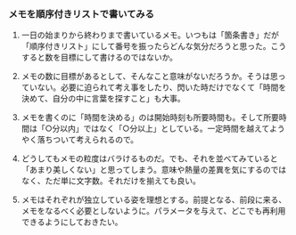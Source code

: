 ### メモを順序付きリストで書いてみる
1. 一日の始まりから終わりまで書いているメモ。いつもは「箇条書き」だが「順序付きリスト」にして番号を振ったらどんな気分だろうと思った。こうすると数を目標にして書けるのではないか。

2. メモの数に目標があるとして、そんなこと意味がないだろうか。そうは思っていない。必要に迫られて考え事をしたり、閃いた時だけでなくて「時間を決めて、自分の中に言葉を探すこと」も大事。

3. メモを書くのに「時間を決める」のは開始時刻も所要時間も。そして所要時間は「○分以内」ではなく「○分以上」としている。一定時間を越えてようやく落ちついて考えられるので。

4. どうしてもメモの粒度はバラけるものだ。でも、それを並べてみていると「あまり美しくない」と思ってしまう。意味や熱量の差異を気にするのではなく、ただ単に文字数。それだけを揃えても良い。

5. メモはそれぞれが独立している姿を理想とする。前提となる、前段に来る、メモをなるべく必要としないように。パラメータを与えて、どこでも再利用できるようにしておきたい。
